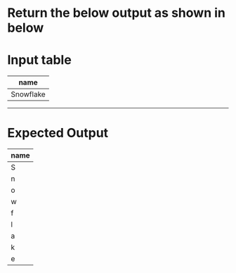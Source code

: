 # Return the below output as shown in below

# Input table

|    name    |
|------------|
| Snowflake  |
_____________________________________________________________________________________________
# Expected Output

| name |
|------|
|  S   |
|  n   |
|  o   |
|  w   |
|  f   |
|  l   |
|  a   |
|  k   |
|  e   |
